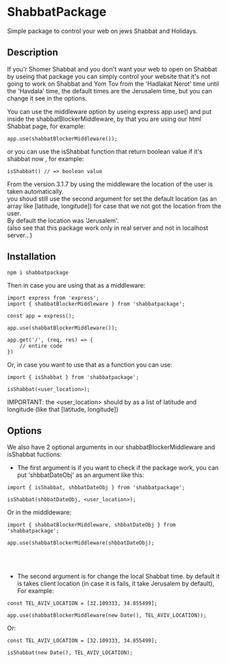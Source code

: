 # ShabbatPackage

Simple package to control your web on jews Shabbat and Holidays.

## Description

If you'r Shomer Shabbat and you don't want your web to open on Shabbat by useing that package you can simply control your website that it's not going to work on Shabbat and Yom Tov
from the 'Hadlakat Nerot' time until the 'Havdala' time, the default times are the Jerusalem time, but you can change it see in the options.

You can use the middleware option by useing express app.use() and put inside the shabbatBlockerMiddleware, by that you are using our html Shabbat page,
for example:

```
app.use(shabbatBlockerMiddleware());
```

or you can use the isShabbat function that return boolean value if it's shabbat now ,
for example:

```
isShabbat() // => boolean value
```

From the version 3.1.7 by using the middleware the location of the user is taken automatically.<br>
you shoud still use the second argument for set the default location (as an array like [latitude, longitude]) for case that we not got the location from the user.<br>
By default the location was 'Jerusalem'.<br>
(also see that this package work only in real server and not in localhost server...)


## Installation

```
npm i shabbatpackage
```

Then in case you are using that as a middleware:

```
import express from 'express';
import { shabbatBlockerMiddleware } from 'shabbatpackage';

const app = express();

app.use(shabbatBlockerMiddleware());

app.get('/', (req, res) => {
    // entire code
})
```

Or, in case you want to use that as a function you can use:
```
import { isShabbat } from 'shabbatpackage';

isShabbat(<user_location>);
```

IMPORTANT: the <user_location> should by as a list of latitude and longitude (like that [latitude, longitude])


## Options

We also have 2 optional arguments in our shabbatBlockerMiddleware and isShabbat fuctions:
- The first argument is if you want to check if the package work, you can put 'shbbatDateObj' as an argument like this:
```
import { isShabbat, shbbatDateObj } from 'shabbatpackage';

isShabbat(shbbatDateObj, <user_location>);
```

Or in the middldeware:

```
import { shabbatBlockerMiddleware, shbbatDateObj } from 'shabbatpackage';

app.use(shabbatBlockerMiddleware(shbbatDateObj);
```
<br><br>
- The second argument is for change the local Shabbat time. by default it is takes client location (in case it is fails, it take Jerusalem by default),
For example:

```
const TEL_AVIV_LOCATION = [32.109333, 34.855499];

app.use(shabbatBlockerMiddleware(new Date(), TEL_AVIV_LOCATION));
```

Or:

```
const TEL_AVIV_LOCATION = [32.109333, 34.855499];

isShabbat(new Date(), TEL_AVIV_LOCATION);
```
